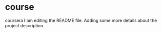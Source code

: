 # course
coursera
I am editing the README file. Adding some more details about the project description.
